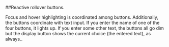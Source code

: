 ##Reactive rollover buttons. 

Focus and hover highlighting is coordinated among buttons. Additionally, the buttons coordinate with text input. If you enter the name of one of the four buttons, it lights up. If you enter some other text, the buttons all go dim but the display button shows the current choice (the entered text), as always..
